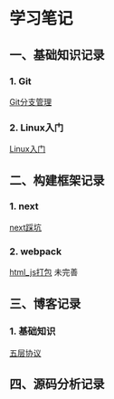 # 学习笔记

## 一、基础知识记录

### 1. Git

[Git分支管理](./learn/工具/git/branch.md)

### 2. Linux入门

[Linux入门](./learn/服务器/linux/shell入门.md)

## 二、构建框架记录

### 1. next

[next踩坑](./build/next/readme.md)

### 2. webpack

[html_js打包](./build/webpack/readme.md) 未完善

## 三、博客记录

### 1. 基础知识

[五层协议](./blog/网络基础/internet五层协议.md)

## 四、源码分析记录
